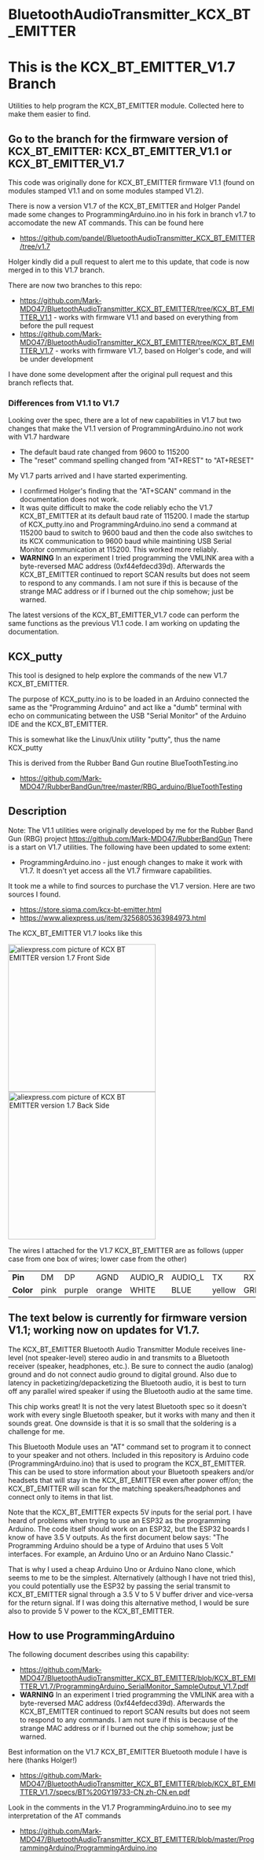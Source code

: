# BluetoothAudioTransmitter_KCX_BT_EMITTER
# This is the KCX_BT_EMITTER_V1.7 Branch
Utilities to help program the KCX_BT_EMITTER module. Collected here to make them easier to find.

## Go to the branch for the firmware version of KCX_BT_EMITTER: KCX_BT_EMITTER_V1.1 or KCX_BT_EMITTER_V1.7
This code was originally done for KCX_BT_EMITTER firmware V1.1 (found on modules stamped V1.1 and on some modules stamped V1.2).

There is now a version V1.7 of the KCX_BT_EMITTER and Holger Pandel made some changes to ProgrammingArduino.ino in his fork in branch v1.7 to accomodate the new AT commands. This can be found here
- https://github.com/pandel/BluetoothAudioTransmitter_KCX_BT_EMITTER/tree/v1.7

Holger kindly did a pull request to alert me to this update, that code is now merged in to this V1.7 branch.

There are now two branches to this repo:
- https://github.com/Mark-MDO47/BluetoothAudioTransmitter_KCX_BT_EMITTER/tree/KCX_BT_EMITTER_V1.1 - works with firmware V1.1 and based on everything from before the pull request
- https://github.com/Mark-MDO47/BluetoothAudioTransmitter_KCX_BT_EMITTER/tree/KCX_BT_EMITTER_V1.7 - works with firmware V1.7, based on Holger's code, and will be under development

I have done some development after the original pull request and this branch reflects that.

### Differences from V1.1 to V1.7

Looking over the spec, there are a lot of new capabilities in V1.7 but two changes that make the V1.1 version of ProgrammingArduino.ino not work with V1.7 hardware
- The default baud rate changed from 9600 to 115200
- The "reset" command spelling changed from "AT+REST" to "AT+RESET"

My V1.7 parts arrived and I have started experimenting.
- I confirmed Holger's finding that the "AT+SCAN" command in the documentation does not work.
- It was quite difficult to make the code reliably echo the V1.7 KCX_BT_EMITTER at its default baud rate of 115200. I made the startup of KCX_putty.ino and ProgrammingArduino.ino send a command at 115200 baud to switch to 9600 baud and then the code also switches to its KCX communication to 9600 baud while maintining USB Serial Monitor communication at 115200. This worked more reliably.
- **WARNING** In an experiment I tried programming the VMLINK area with a byte-reversed MAC address (0xf44efdecd39d). Afterwards the KCX_BT_EMITTER continued to report SCAN results but does not seem to respond to any commands. I am not sure if this is because of the strange MAC address or if I burned out the chip somehow; just be warned.

The latest versions of the KCX_BT_EMITTER_V1.7 code can perform the same functions as the previous V1.1 code. I am working on updating the documentation.

## KCX_putty

This tool is designed to help explore the commands of the new V1.7 KCX_BT_EMITTER.

The purpose of KCX_putty.ino is to be loaded in an Arduino connected
the same as the "Programming Arduino" and act like a "dumb" terminal
with echo on communicating between the USB "Serial Monitor" of the
Arduino IDE and the KCX_BT_EMITTER.

This is somewhat like the Linux/Unix utility "putty", thus the name KCX_putty

This is derived from the Rubber Band Gun routine BlueToothTesting.ino
- https://github.com/Mark-MDO47/RubberBandGun/tree/master/RBG_arduino/BlueToothTesting

## Description
Note: The V1.1 utilities were originally developed by me for the Rubber Band Gun (RBG) project https://github.com/Mark-MDO47/RubberBandGun
There is a start on V1.7 utilities. The following have been updated to some extent:
- ProgrammingArduino.ino - just enough changes to make it work with V1.7. It doesn't yet access all the V1.7 firmware capabilities.

It took me a while to find sources to purchase the V1.7 version. Here are two sources I found.
- https://store.siqma.com/kcx-bt-emitter.html
- https://www.aliexpress.us/item/3256805363984973.html

The KCX_BT_EMITTER V1.7 looks like this

<img src="https://github.com/Mark-MDO47/BluetoothAudioTransmitter_KCX_BT_EMITTER/blob/V1.7_001/images/KCX_BT_EMITTER_1.7_front.png" width="300" alt="aliexpress.com picture of KCX BT EMITTER version 1.7 Front Side"> <img src="https://github.com/Mark-MDO47/BluetoothAudioTransmitter_KCX_BT_EMITTER/blob/V1.7_001/images/KCX_BT_EMITTER_1.7_back.png" width="300" alt="aliexpress.com picture of KCX BT EMITTER version 1.7 Back Side">

The wires I attached for the V1.7 KCX_BT_EMITTER are as follows (upper case from one box of wires; lower case from the other)

<table style="width: 100%; border: none;" cellspacing="0" cellpadding="0" border="0">
  <tr>
    <td><b>Pin</b></td>
    <td>DM</td>
    <td>DP</td>
    <td>AGND</td>
    <td>AUDIO_R</td>
    <td>AUDIO_L</td>
    <td>TX</td>
    <td>RX</td>
    <td>LINK</td>
    <td>PGND</td>
    <td>+5V</td>
  </tr>
  <tr>
    <td><b>Color</b></td>
    <td>pink</td>
    <td>purple</td>
    <td>orange</td>
    <td>WHITE</td>
    <td>BLUE</td>
    <td>yellow</td>
    <td>GREEN</td>
    <td>brown</td>
    <td>BLACK</td>
    <td>RED</td>
  </tr>
</table>

## The text below is currently for firmware version V1.1; working now on updates for V1.7.

The KCX_BT_EMITTER Bluetooth Audio Transmitter Module receives line-level (not speaker-level) stereo audio in and transmits to a Bluetooth receiver (speaker, headphones, etc.). Be sure to connect the audio (analog) ground and do not connect audio ground to digital ground. Also due to latency in packetizing/depacketizing the Bluetooth audio, it is best to turn off any parallel wired speaker if using the Bluetooth audio at the same time.

This chip works great! It is not the very latest Bluetooth spec so it doesn't work with every single Bluetooth speaker, but it works with many and then it sounds great. One downside is that it is so small that the soldering is a challenge for me.

This Bluetooth Module uses an "AT" command set to program it to connect to your speaker and not others. Included in this repository is Arduino code (ProgrammingArduino.ino) that is used to program the KCX_BT_EMITTER. This can be used to store information about your Bluetooth speakers and/or headsets that will stay in the KCX_BT_EMITTER even after power off/on; the KCX_BT_EMITTER will scan for the matching speakers/headphones and connect only to items in that list.

Note that the KCX_BT_EMITTER expects 5V inputs for the serial port. I have heard of problems when trying to use an ESP32 as the programming Arduino. The code itself should work on an ESP32, but the ESP32 boards I know of have 3.5 V outputs. As the first document below says: "The Programming Arduino should be a type of Arduino that uses 5 Volt interfaces. For example, an Arduino Uno or an Arduino Nano Classic."

That is why I used a cheap Arduino Uno or Arduino Nano clone, which seems to me to be the simplest. Alternatively (although I have not tried this), you could potentially use the ESP32 by passing the serial transmit to KCX_BT_EMITTER signal through a 3.5 V to 5 V buffer driver and vice-versa for the return signal. If I was doing this alternative method, I would be sure also to provide 5 V power to the KCX_BT_EMITTER.

## How to use ProgrammingArduino
The following document describes using this capability:
- https://github.com/Mark-MDO47/BluetoothAudioTransmitter_KCX_BT_EMITTER/blob/KCX_BT_EMITTER_V1.7/ProgrammingArduino_SerialMonitor_SampleOutput_V1.7.pdf
- **WARNING** In an experiment I tried programming the VMLINK area with a byte-reversed MAC address (0xf44efdecd39d). Afterwards the KCX_BT_EMITTER continued to report SCAN results but does not seem to respond to any commands. I am not sure if this is because of the strange MAC address or if I burned out the chip somehow; just be warned.

Best information on the V1.7 KCX_BT_EMITTER Bluetooth module I have is here (thanks Holger!)
- https://github.com/Mark-MDO47/BluetoothAudioTransmitter_KCX_BT_EMITTER/blob/KCX_BT_EMITTER_V1.7/specs/BT%20GY19733-CN.zh-CN.en.pdf

Look in the comments in the V1.7 ProgrammingArduino.ino to see my interpretation of the AT commands
- https://github.com/Mark-MDO47/BluetoothAudioTransmitter_KCX_BT_EMITTER/blob/master/ProgrammingArduino/ProgrammingArduino.ino
